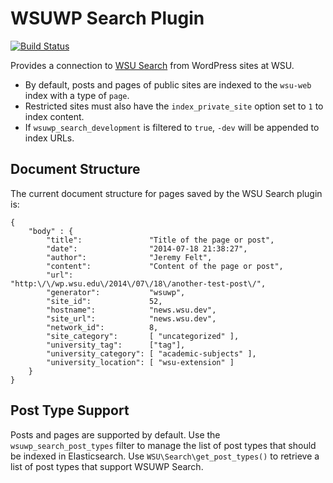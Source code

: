 # WSUWP Search Plugin

[![Build Status](https://travis-ci.org/washingtonstateuniversity/WSUWP-Plugin-Search.svg?branch=master)](https://travis-ci.org/washingtonstateuniversity/WSUWP-Plugin-Search)

Provides a connection to [WSU Search](https://github.com/washingtonstateuniversity/wsu-search/) from WordPress sites at WSU.

* By default, posts and pages of public sites are indexed to the `wsu-web` index with a type of `page`.
* Restricted sites must also have the `index_private_site` option set to `1` to index content.
* If `wsuwp_search_development` is filtered to `true`, `-dev` will be appended to index URLs.

## Document Structure

The current document structure for pages saved by the WSU Search plugin is:

```
{
	"body" : {
		"title":               "Title of the page or post",
		"date":                "2014-07-18 21:38:27",
		"author":              "Jeremy Felt",
		"content":             "Content of the page or post",
		"url":                 "http:\/\/wp.wsu.edu\/2014\/07\/18\/another-test-post\/",
		"generator":           "wsuwp",
		"site_id":             52,
		"hostname":            "news.wsu.dev",
		"site_url":            "news.wsu.dev",
		"network_id":          8,
		"site_category":       [ "uncategorized" ],
		"university_tag":      ["tag"],
		"university_category": [ "academic-subjects" ],
		"university_location": [ "wsu-extension" ]
	}
}
```

## Post Type Support

Posts and pages are supported by default. Use the `wsuwp_search_post_types` filter to manage the list of post types that should be indexed in Elasticsearch. Use `WSU\Search\get_post_types()` to retrieve a list of post types that support WSUWP Search.
